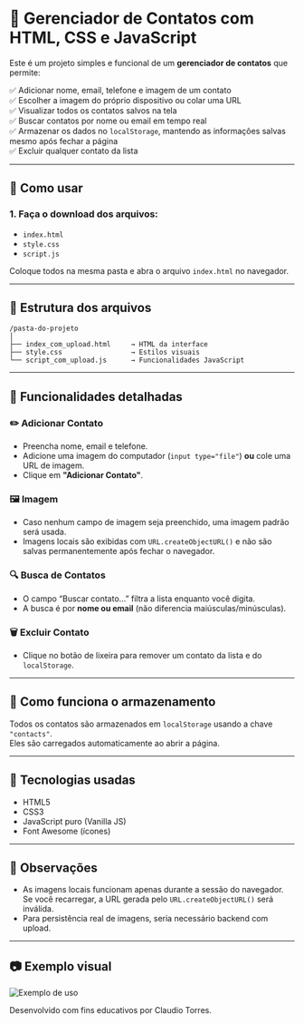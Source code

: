 # 📇 Gerenciador de Contatos com HTML, CSS e JavaScript

Este é um projeto simples e funcional de um **gerenciador de contatos** que permite:

✅ Adicionar nome, email, telefone e imagem de um contato  
✅ Escolher a imagem do próprio dispositivo ou colar uma URL  
✅ Visualizar todos os contatos salvos na tela  
✅ Buscar contatos por nome ou email em tempo real  
✅ Armazenar os dados no `localStorage`, mantendo as informações salvas mesmo após fechar a página  
✅ Excluir qualquer contato da lista  

---

## 🚀 Como usar

### 1. Faça o download dos arquivos:

- `index.html`
- `style.css`
- `script.js`

Coloque todos na mesma pasta e abra o arquivo `index.html` no navegador.

---

## 📁 Estrutura dos arquivos

```
/pasta-do-projeto
│
├── index_com_upload.html     → HTML da interface
├── style.css                 → Estilos visuais
└── script_com_upload.js      → Funcionalidades JavaScript
```

---

## 🧠 Funcionalidades detalhadas

### ✏️ Adicionar Contato

- Preencha nome, email e telefone.
- Adicione uma imagem do computador (`input type="file"`) **ou** cole uma URL de imagem.
- Clique em **"Adicionar Contato"**.

### 🖼️ Imagem

- Caso nenhum campo de imagem seja preenchido, uma imagem padrão será usada.
- Imagens locais são exibidas com `URL.createObjectURL()` e não são salvas permanentemente após fechar o navegador.

### 🔍 Busca de Contatos

- O campo “Buscar contato...” filtra a lista enquanto você digita.
- A busca é por **nome ou email** (não diferencia maiúsculas/minúsculas).

### 🗑️ Excluir Contato

- Clique no botão de lixeira para remover um contato da lista e do `localStorage`.

---

## 💾 Como funciona o armazenamento

Todos os contatos são armazenados em `localStorage` usando a chave `"contacts"`.  
Eles são carregados automaticamente ao abrir a página.

---

## 🧪 Tecnologias usadas

- HTML5
- CSS3
- JavaScript puro (Vanilla JS)
- Font Awesome (ícones)

---

## 📌 Observações

- As imagens locais funcionam apenas durante a sessão do navegador. Se você recarregar, a URL gerada pelo `URL.createObjectURL()` será inválida.
- Para persistência real de imagens, seria necessário backend com upload.

---

## 📷 Exemplo visual

![Exemplo de uso](https://www.w3schools.com/howto/img_avatar.png)


Desenvolvido com fins educativos por Claudio Torres.

